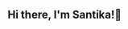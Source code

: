 ## Hi there, I'm Santika!👋

<!--
**santikaameyliap/santikaameyliap** is a ✨ _special_ ✨ repository because its `README.md` (this file) appears on your GitHub profile.

🎓 Applied Data Science Graduate | 💡 Passionate about uncovering insights from data  
I'm a data enthusiast with hands-on experience in machine learning, data visualization, and sentiment analysis projects — especially using Python, Streamlit, and FastAPI. I enjoy working across disciplines and simplifying complex data stories for real impact.

### 🚀 Tech Stack

- 💻 Languages: Python, SQL  
- 📄 Data: Pandas, NumPy, Matplotlib, Seaborn, Scikit-learn   
- 🧪 Backend & Deployment: FastAPI, Streamlit, PostgreSQL
- 📊 Visualization Tools: Excel, Power BI, Microstrategy


### 📌 Featured Projects

- [📊 Sentiment & Topic Classification Dashboard](https://github.com/username/sentiment-dashboard)  
  Dashboard interaktif dengan Streamlit untuk klasifikasi sentimen komentar Instagram menggunakan TF-IDF & Word2Vec.
